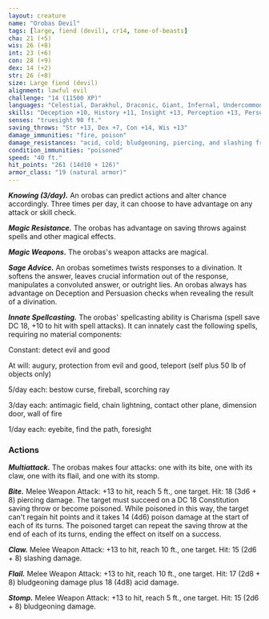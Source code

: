 ```yaml
---
layout: creature
name: "Orobas Devil"
tags: [large, fiend (devil), cr14, tome-of-beasts]
cha: 21 (+5)
wis: 26 (+8)
int: 23 (+6)
con: 28 (+9)
dex: 14 (+2)
str: 26 (+8)
size: Large fiend (devil)
alignment: lawful evil
challenge: "14 (11500 XP)"
languages: "Celestial, Darakhul, Draconic, Giant, Infernal, Undercommon, Void Speech; telepathy 100 ft."
skills: "Deception +10, History +11, Insight +13, Perception +13, Persuasion +10"
senses: "truesight 90 ft."
saving_throws: "Str +13, Dex +7, Con +14, Wis +13"
damage_immunities: "fire, poison"
damage_resistances: "acid, cold; bludgeoning, piercing, and slashing from nonmagical weapons that aren't silvered"
condition_immunities: "poisoned"
speed: "40 ft."
hit_points: "261 (14d10 + 126)"
armor_class: "19 (natural armor)"
---
```


***Knowing (3/day).*** An orobas can predict actions and alter chance accordingly. Three times per day, it can choose to have advantage on any attack or skill check.

***Magic Resistance.*** The orobas has advantage on saving throws against spells and other magical effects.

***Magic Weapons.*** The orobas's weapon attacks are magical.

***Sage Advice.*** An orobas sometimes twists responses to a divination. It softens the answer, leaves crucial information out of the response, manipulates a convoluted answer, or outright lies. An orobas always has advantage on Deception and Persuasion checks when revealing the result of a divination.

***Innate Spellcasting.*** The orobas' spellcasting ability is Charisma (spell save DC 18, +10 to hit with spell attacks). It can innately cast the following spells, requiring no material components:

Constant: detect evil and good

At will: augury, protection from evil and good, teleport (self plus 50 lb of objects only)

5/day each: bestow curse, fireball, scorching ray

3/day each: antimagic field, chain lightning, contact other plane, dimension door, wall of fire

1/day each: eyebite, find the path, foresight

### Actions

***Multiattack.*** The orobas makes four attacks: one with its bite, one with its claw, one with its flail, and one with its stomp.

***Bite.*** Melee Weapon Attack: +13 to hit, reach 5 ft., one target. Hit: 18 (3d6 + 8) piercing damage. The target must succeed on a DC 18 Constitution saving throw or become poisoned. While poisoned in this way, the target can't regain hit points and it takes 14 (4d6) poison damage at the start of each of its turns. The poisoned target can repeat the saving throw at the end of each of its turns, ending the effect on itself on a success.

***Claw.*** Melee Weapon Attack: +13 to hit, reach 10 ft., one target. Hit: 15 (2d6 + 8) slashing damage.

***Flail.*** Melee Weapon Attack: +13 to hit, reach 10 ft., one target. Hit: 17 (2d8 + 8) bludgeoning damage plus 18 (4d8) acid damage.

***Stomp.*** Melee Weapon Attack: +13 to hit, reach 5 ft., one target. Hit: 15 (2d6 + 8) bludgeoning damage.

